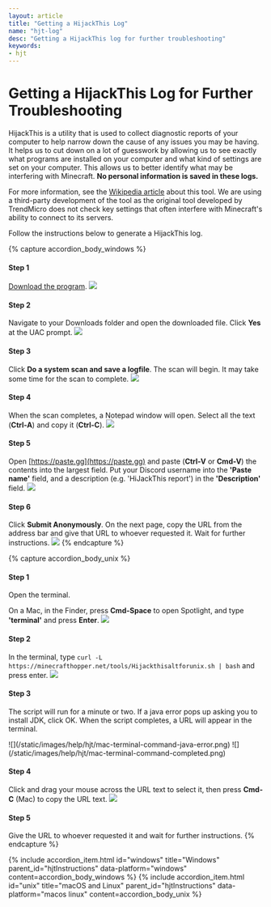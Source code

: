 ```yaml
---
layout: article
title: "Getting a HijackThis Log"
name: "hjt-log"
desc: "Getting a HijackThis log for further troubleshooting"
keywords: 
- hjt
---
```


# Getting a HijackThis Log for Further Troubleshooting

HijackThis is a utility that is used to collect diagnostic reports of your computer to help narrow down the cause of any issues you may be having. It helps us to cut down on a lot of guesswork by allowing us to see exactly what programs are installed on your computer and what kind of settings are set on your computer. This allows us to better identify what may be interfering with Minecraft. **No personal information is saved in these logs.**

For more information, see the [Wikipedia article](https://en.wikipedia.org/wiki/HijackThis) about this tool. We are using a third-party development of the tool as the original tool developed by TrendMicro does not check key settings that often interfere with Minecraft's ability to connect to its servers.

Follow the instructions below to generate a HijackThis log.

{% capture accordion_body_windows %}
#### Step 1
[Download the program](https://github.com/dragokas/hijackthis/raw/262d963c5a6a19b042392ed0754e7c4eb0efea4a/binary/HiJackThis.exe).
![](/static/images/help/hjt/win-download-url.png)

#### Step 2

Navigate to your Downloads folder and open the downloaded file. Click **Yes** at the UAC prompt.
![](/static/images/help/hjt/win-open.png)

#### Step 3

Click **Do a system scan and save a logfile**. The scan will begin. It may take some time for the scan to complete.
![](/static/images/help/hjt/win-scan.png)

#### Step 4

When the scan completes, a Notepad window will open. Select all the text (**Ctrl-A**) and copy it (**Ctrl-C**).
![](/static/images/help/hjt/win-report-ctrl-a.png)

#### Step 5

Open [https://paste.gg](https://paste.gg) and paste (**Ctrl-V** or **Cmd-V**) the contents into the largest field. Put your Discord username into the **'Paste name'** field, and a description (e.g. 'HiJackThis report') in the **'Description'** field.
![](/static/images/help/hjt/win-pastegg-pasted.png)

#### Step 6

Click **Submit Anonymously**. On the next page, copy the URL from the address bar and give that URL to whoever requested it. Wait for further instructions.
![](/static/images/help/hjt/win-pastegg-url.png)
{% endcapture %}

{% capture accordion_body_unix %}
#### Step 1
Open the terminal.

On a Mac, in the Finder, press **Cmd-Space** to open Spotlight, and type **'terminal'** and press **Enter**.
![](/static/images/help/hjt/mac-spotlight-terminal.png)

#### Step 2
In the terminal, type `curl -L https://minecrafthopper.net/tools/Hijackthisaltforunix.sh | bash` and press enter.
![](/static/images/help/hjt/mac-terminal-command.png)

#### Step 3
<p>The script will run for a minute or two. If a java error pops up asking you to install JDK, click OK. When the script completes, a URL will appear in the terminal.</p>
![](/static/images/help/hjt/mac-terminal-command-java-error.png)
![](/static/images/help/hjt/mac-terminal-command-completed.png)

#### Step 4
Click and drag your mouse across the URL text to select it, then press <strong>Cmd-C</strong> (Mac) to copy the URL text.
![](/static/images/help/hjt/mac-terminal-command-select.png)

#### Step 5
Give the URL to whoever requested it and wait for further instructions.
{% endcapture %}

<div class="accordion" id="hjtInstructions">
    {% include accordion_item.html id="windows" title="Windows"         parent_id="hjtInstructions" data-platform="windows" content=accordion_body_windows %}
    {% include accordion_item.html id="unix"    title="macOS and Linux" parent_id="hjtInstructions" data-platform="macos linux" content=accordion_body_unix %}
</div>
